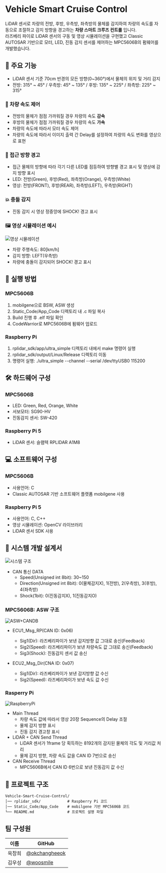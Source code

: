 # Vehicle Smart Cruise Control
LiDAR 센서로 차량의 전방, 후방, 우측방, 좌측방의 물체를 감지하여 차량의 속도를 자동으로 조절하고 감지 방향을 경고하는 **차량 스마트 크루즈 컨트롤** 입니다.  
라즈베리 파이로 LiDAR 센서의 구동 및 영상 시뮬레이션을 구현했고 Classic AUTOSAR 기반으로 모터, LED, 진동 감지 센서를 제어하는 MPC5606B의 펌웨어를 개발했습니다.

## 📌 주요 기능
- LiDAR 센서 기준 70cm 반경의 모든 방향(0~360°)에서 물체의 위치 및 거리 감지
- 전방: 315° ~ 45° / 우측방: 45° ~ 135° / 후방: 135° ~ 225° / 좌측방: 225° ~ 315°

### 🚗 차량 속도 제어
- 전방의 물체가 점점 가까워질 경우 차량의 속도 **감속**
- 후방의 물체가 점점 가까워질 경우 차량의 속도 **가속**
- 차량의 속도에 따라서 모터 속도 제어
- 차량의 속도에 따라서 이미지 출력 간 Delay를 설정하여 차량의 속도 변화를 영상으로 표현

### 🚨 접근 방향 경고
- 접근 물체의 방향에 따라 각기 다른 LED를 점등하여 방향별 경고 표시 및 영상에 감지 방향 표시
- LED: 전방(Green), 후방(Red), 좌측방(Orange), 우측방(White)
- 영상: 전방(FRONT), 후방(REAR), 좌측방(LEFT), 우측방(RIGHT)

### 💥 충돌 감지
- 진동 감지 시 영상 정중앙에 SHOCK! 경고 표시

### 🖼️ 영상 시뮬레이션 예시
![영상 시뮬레이션](https://github.com/user-attachments/assets/cbc22867-030c-4afa-9643-d53ba5e41c45)

- 차량 주행속도: 80[km/h]
- 감지 방향: LEFT(우측방)
- 차량에 충돌이 감지되어 SHOCK! 경고 표시

## 🚀 실행 방법

### MPC5606B
1. mobilgene으로 BSW, ASW 생성
2. Static_Code/App_Code 디렉토리 내 .c 파일 복사
3. Build 진행 후 .elf 파일 확인
4. CodeWarrior로 MPC5606B에 펌웨어 업로드

### Raspberry Pi
1. rplidar_sdk/app/ultra_simple 디렉토리 내에서 make 명령어 실행
2. rplidar_sdk/output/Linux/Release 디렉토리 이동
3. 명령어 실행: ./ultra_simple --channel --serial /dev/ttyUSB0 115200

## 🛠 하드웨어 구성

### MPC5606B
- LED: Green, Red, Orange, White
- 서보모터: SG90-HV
- 진동감지 센서: SW-420

### Raspberry Pi 5
- LiDAR 센서: 슬램텍 RPLIDAR A1M8

## 💻 소프트웨어 구성

### MPC5606B
- 사용언어: C
- Classic AUTOSAR 기반 소프트웨어 플랫폼 mobilgene 사용

### Raspberry Pi 5
- 사용언어: C, C++
- 영상 시뮬레이션: OpenCV 라이브러리
- LiDAR 센서 SDK 사용

## 📝 시스템 개발 설계서
![시스템 구조](https://github.com/user-attachments/assets/257cde3b-0fce-4ef4-a362-8eda7a5f5b3c)

- CAN 통신 DATA
  - Speed(Unsigned int 8bit): 30~150 
  - Direction(Unsigned int 8bit): 0(물체감지X), 1(전방), 2(우측방), 3(후방), 4(좌측방)
  - Shock(1bit): 0(진동감지X), 1(진동감지O)

### MPC5606B: ASW 구조
![ASW+CANDB](https://github.com/user-attachments/assets/9b075e4d-1873-4eb7-84a6-64ebf4e5e6c2)

- ECU1_Msg_RP(CAN ID: 0x06)
  - Sig1(Dir): 라즈베리파이가 보낸 감지방향 값 그대로 송신(Feedback)
  - Sig2(Speed): 라즈베리파이가 보낸 차량속도 값 그대로 송신(Feedback)
  - Sig3(Shock): 진동감지 센서 값 송신

- ECU2_Msg_Dir(CNA ID: 0x07)
  - Sig1(Dir): 라즈베리파이가 보낸 감지방향 값 수신
  - Sig2(Speed): 라즈베리파이가 보낸 속도 값 수신

### Rasperry Pi
![RaspberryPi](https://github.com/user-attachments/assets/4ad1eddd-aa5b-4328-a9e7-992f6319691a)

- Main Thread
  - 차량 속도 값에 따라서 영상 20장 Sequence의 Delay 조절
  - 물체 감지 방향 표시
  - 진동 감지 경고창 표시
- LiDAR + CAN Send Thread
  - LiDAR 센서가 1frame 당 획득하는 8192개의 감지된 물체의 각도 및 거리값 처리
  - 물체 감지 방향, 차량 속도 값을 CAN ID 7번으로 송신
- CAN Receive Thread
  - MPC5606B에서 CAN ID 6번으로 보낸 진동감지 값 수신

## 📌 프로젝트 구조
```
Vehicle-Smart-Cruise-Control/
│── rplidar_sdk/            # Raspberry Pi 코드
│── Static_Code/App_Code    # mobilgene 기반 MPC5606B 코드
└── README.md               # 프로젝트 설명 파일
```

## 팀 구성원

| 이름 | GitHub |
|------|--------|
| 옥창희 | [@okchangheeok](https://github.com/okchangheeok) |
| 김우성 | [@woosmile](https://github.com/woosmile) |

